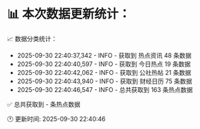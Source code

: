 📊 本次数据更新统计：
==========================

📈 数据分类统计：
- 2025-09-30 22:40:37,342 - INFO - 获取到 热点资讯 48 条数据
- 2025-09-30 22:40:40,597 - INFO - 获取到 今日热点 19 条数据
- 2025-09-30 22:40:42,062 - INFO - 获取到 公社热帖 21 条数据
- 2025-09-30 22:40:43,940 - INFO - 获取到 财经日历 75 条数据
- 2025-09-30 22:40:46,547 - INFO - 总共获取到 163 条热点数据

✅ 总共获取到 - 条热点数据

🕐 更新时间: 2025-09-30 22:40:46
